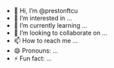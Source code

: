 - 👋 Hi, I’m @prestonftcu
- 👀 I’m interested in ...
- 🌱 I’m currently learning ...
- 💞️ I’m looking to collaborate on ...
- 📫 How to reach me ...
- 😄 Pronouns: ...
- ⚡ Fun fact: ...

<!---
prestonftcu/prestonftcu is a ✨ special ✨ repository because its `README.md` (this file) appears on your GitHub profile.
You can click the Preview link to take a look at your changes.
--->
